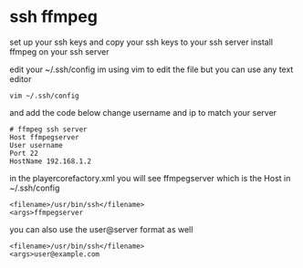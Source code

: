 # ssh ffmpeg


set up your ssh keys and copy your ssh keys to your ssh server
install ffmpeg on your ssh server

edit your ~/.ssh/config 
im using vim to edit the file but you can use any text editor

	vim ~/.ssh/config

and add the code below change username and ip to match your server

	# ffmpeg ssh server
	Host ffmpegserver
	User username
	Port 22
	HostName 192.168.1.2

in the playercorefactory.xml you will see ffmpegserver which is the Host in ~/.ssh/config

	<filename>/usr/bin/ssh</filename>
	<args>ffmpegserver

you can also use the user@server format as well

	<filename>/usr/bin/ssh</filename>
	<args>user@example.com
